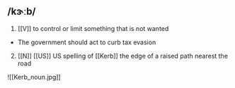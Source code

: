 ## /kɝːb/  
1. [[V]]
to control or limit something that is not wanted

- The government should act to curb tax evasion 
2. [[N]] [[US]]
US spelling of [[Kerb]]
the edge of a raised path nearest the road

![[Kerb_noun.jpg]]